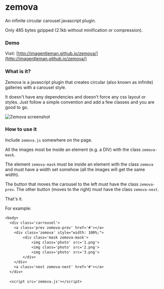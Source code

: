 zemova
======

An infinite circular carousel javascript plugin.

Only 485 bytes gzipped (2.1kb without minification or compression).

### Demo

Visit: [http://imagentleman.github.io/zemova/](http://imagentleman.github.io/zemova/)

### What is it?

Zemova is a javascript plugin that creates circular (also known as infinite) galleries with a carousel style.

It doesn't have any dependencies and doesn't force any css layout or styles. Just follow a simple convention and add a few classes and you are good to go.

![Zemova screenshot](http://imagentleman.github.io/zemova/zemova-screenshot.png)

### How to use it

Include `zemova.js` somewhere on the page.

All the images most be inside an element (e.g. a DIV) with the class `zemova-mask`.

The element `zemova-mask` must be inside an element with the class `zemova` and must have a width set somehow (all the images will get the same width).

The button that moves the carousel to the left must have the class `zemova-prev`. The other button (moves to the right) must have the class `zemova-next`.

That's it.

For example:

    <body>
      <div class='carrousel'>
      	<a class='prev zemova-prev' href='#'></a>
      	<div class='zemova' style="width: 100%;">
      		<div class='mask zemova-mask'>
      			<img class='photo' src='1.png'>
      			<img class='photo' src='2.png'>
      			<img class='photo' src='3.png'>
      		</div>
      	</div>
      	<a class='next zemova-next' href='#'></a>
      </div>
      
      <script src='zemova.js'></script>
